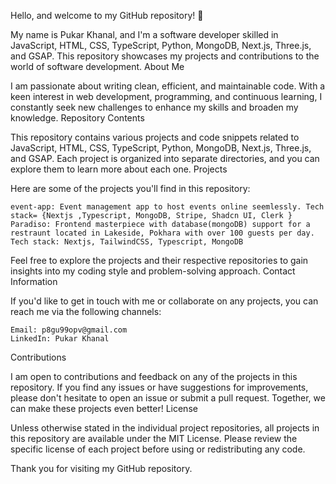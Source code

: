 Hello, and welcome to my GitHub repository! 👋

My name is Pukar Khanal, and I'm a software developer skilled in JavaScript, HTML, CSS, TypeScript, Python, MongoDB, Next.js, Three.js, and GSAP. This repository showcases my projects and contributions to the world of software development.
About Me

I am passionate about writing clean, efficient, and maintainable code. With a keen interest in web development, programming, and continuous learning, I constantly seek new challenges to enhance my skills and broaden my knowledge.
Repository Contents

This repository contains various projects and code snippets related to JavaScript, HTML, CSS, TypeScript, Python, MongoDB, Next.js, Three.js, and GSAP. Each project is organized into separate directories, and you can explore them to learn more about each one.
Projects

Here are some of the projects you'll find in this repository:

    event-app: Event management app to host events online seemlessly. Tech stack= {Nextjs ,Typescript, MongoDB, Stripe, Shadcn UI, Clerk } 
    Paradiso: Frontend masterpiece with database(mongoDB) support for a restraunt located in Lakeside, Pokhara with over 100 guests per day. Tech stack: Nextjs, TailwindCSS, Typescript, MongoDB

Feel free to explore the projects and their respective repositories to gain insights into my coding style and problem-solving approach.
Contact Information

If you'd like to get in touch with me or collaborate on any projects, you can reach me via the following channels:

    Email: p8gu99opv@gmail.com
    LinkedIn: Pukar Khanal

Contributions

I am open to contributions and feedback on any of the projects in this repository. If you find any issues or have suggestions for improvements, please don't hesitate to open an issue or submit a pull request. Together, we can make these projects even better!
License

Unless otherwise stated in the individual project repositories, all projects in this repository are available under the MIT License. Please review the specific license of each project before using or redistributing any code.

Thank you for visiting my GitHub repository.
